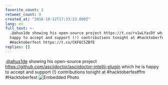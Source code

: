 ```yaml
---
favorite_count: 3
retweet_count: 0
created_at: "2018-10-12T17:33:23.000Z"
lang: en
full_text: >-
  .@ahus1de showing his open-source project https://t.co/rv1wLYacDY which he is
  happy to accept and support (!) contributions tonight at #hacktoberfestffm
  #Hacktoberfest https://t.co/CKF6C5ZBfE
replies: []
---
```


.[@ahus1de](https://twitter.com/ahus1de) showing his open-source project
<https://github.com/asciidoctor/asciidoctor-intellij-plugin> which he is happy
to accept and support (!) contributions tonight at #hacktoberfestffm
#Hacktoberfest
![Embedded Photo](https://twitter-media-coderbyheart.s3.eu-north-1.amazonaws.com/1050801618701209600-DpUyfoVWsAMXouB.jpg)
